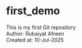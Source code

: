 # first_demo
This is my first Git repository
<br>
Author: Rubaiyat Afreen
<br>
Created at: 10-Jul-2025
